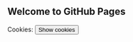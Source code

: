 ## Welcome to GitHub Pages

<script> 
  document.cookie = "session=test GDPR"; 
  document.cookie = "favorite_task=collect Data"; 
  document.cookie = "username=Diana C";
  document.cookie = "browser=chrome";
  document.cookie = "browser=chrome";
  document.cookie = "expires=Fri, 11 Dec 2019 14:00:00 UTC";
  function alertCookie() { alert(document.cookie); } 
</script>

<body> 
  Cookies: <button onclick="alertCookie()">Show cookies</button> 
</body>
